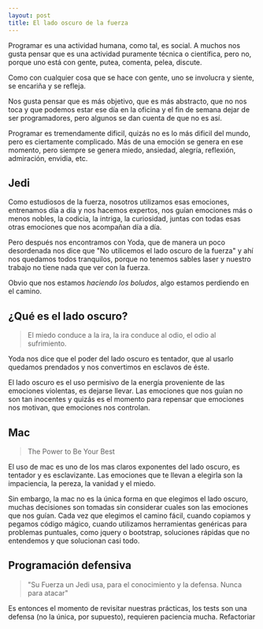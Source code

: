 ```yaml
---
layout: post
title: El lado oscuro de la fuerza
---
```


Programar es una actividad humana, como tal, es social. A muchos nos gusta
pensar que es una actividad puramente técnica o científica, pero no, porque uno
está con gente, putea, comenta, pelea, discute.

Como con cualquier cosa que se hace con gente, uno se involucra y siente, se
encariña y se refleja.

Nos gusta pensar que es más objetivo, que es más abstracto, que no nos toca y
que podemos estar ese día en la oficina y el fin de semana dejar de ser
programadores, pero algunos se dan cuenta de que no es así.

Programar es tremendamente dificil, quizás no es lo más dificil del
mundo, pero es ciertamente complicado. Más de una emoción se genera en
ese momento, pero siempre se genera miedo, ansiedad, alegría, reflexión,
admiración, envidia, etc.

## Jedi

Como estudiosos de la fuerza, nosotros utilizamos esas emociones,
entrenamos día a día y nos hacemos expertos, nos guían emociones más o
menos nobles, la codicia, la intriga, la curiosidad, juntas con todas
esas otras emociones que nos acompañan día a día.

Pero después nos encontramos con Yoda, que de manera un poco desordenada
nos dice que "No utilicemos el lado oscuro de la fuerza" y ahí nos
quedamos todos tranquilos, porque no tenemos sables laser y nuestro
trabajo no tiene nada que ver con la fuerza.

Obvio que nos estamos *haciendo los boludos*, algo estamos perdiendo en el
camino.

## ¿Qué es el lado oscuro?

> El miedo conduce a la ira, la ira conduce al odio, el odio al sufrimiento.

Yoda nos dice que el poder del lado oscuro es tentador, que al usarlo quedamos
prendados y nos convertimos en esclavos de éste.

El lado oscuro es el uso permisivo de la energía proveniente de las emociones
violentas, es dejarse llevar. Las emociones que nos guían no son tan inocentes
y quizás es el momento para repensar que emociones nos motivan, que emociones
nos controlan.

## Mac

> The Power to Be Your Best

El uso de mac es uno de los mas claros exponentes del lado oscuro, es tentador
y es esclavizante. Las emociones que te llevan a elegirla son la impaciencia,
la pereza, la vanidad y el miedo.

Sin embargo, la mac no es la única forma en que elegimos el lado oscuro, muchas
decisiones son tomadas sin considerar cuales son las emociones que nos guían.
Cada vez que elegimos el camino fácil, cuando copiamos y pegamos código mágico,
cuando utilizamos herramientas genéricas para problemas puntuales, como jquery
o bootstrap, soluciones rápidas que no entendemos y que solucionan casi todo.

## Programación defensiva

> "Su Fuerza un Jedi usa, para el conocimiento y la defensa. Nunca para atacar"

Es entonces el momento de revisitar nuestras prácticas, los tests son una
defensa (no la única, por supuesto), requieren paciencia mucha. Refactoriar


